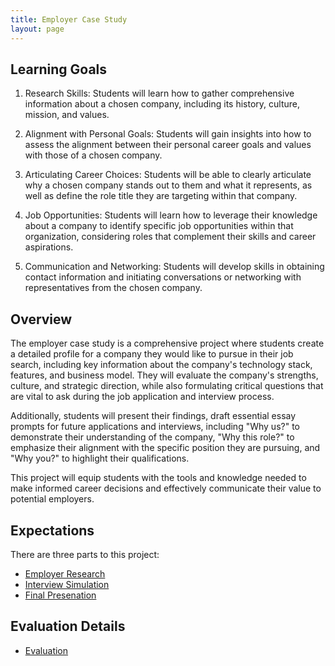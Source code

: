 ```yaml
---
title: Employer Case Study
layout: page
---
```


## Learning Goals
1. Research Skills: Students will learn how to gather comprehensive information about a chosen company, including its history, culture, mission, and values.

2. Alignment with Personal Goals: Students will gain insights into how to assess the alignment between their personal career goals and values with those of a chosen company.

3. Articulating Career Choices: Students will be able to clearly articulate why a chosen company stands out to them and what it represents, as well as define the role title they are targeting within that company.

4. Job Opportunities: Students will learn how to leverage their knowledge about a company to identify specific job opportunities within that organization, considering roles that complement their skills and career aspirations.

5. Communication and Networking: Students will develop skills in obtaining contact information and initiating conversations or networking with representatives from the chosen company.

## Overview
The employer case study is a comprehensive project where students create a detailed profile for a company they would like to pursue in their job search, including key information about the company's technology stack, features, and business model. They will evaluate the company's strengths, culture, and strategic direction, while also formulating critical questions that are vital to ask during the job application and interview process. 

Additionally, students will present their findings, draft essential essay prompts for future applications and interviews, including "Why us?" to demonstrate their understanding of the company, "Why this role?" to emphasize their alignment with the specific position they are pursuing, and "Why you?" to highlight their qualifications.
 
This project will equip students with the tools and knowledge needed to make informed career decisions and effectively communicate their value to potential employers.

## Expectations
There are three parts to this project:

* [Employer Research](./expectations.html)
* [Interview Simulation](./interview_simulation.html)
* [Final Presenation](./final_presentation.html)

## Evaluation Details
* [Evaluation](./evaluation.html)
